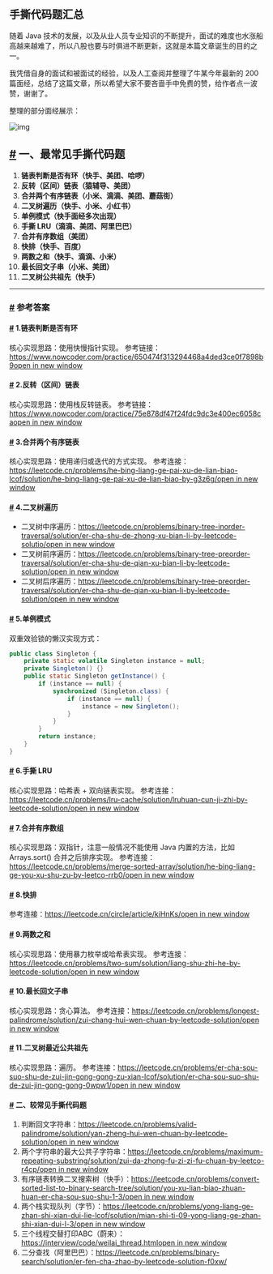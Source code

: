 ##                                                          手撕代码题汇总

随着 Java 技术的发展，以及从业人员专业知识的不断提升，面试的难度也水涨船高越来越难了，所以八股也要与时俱进不断更新，这就是本篇文章诞生的目的之一。

我凭借自身的面试和被面试的经验，以及人工查阅并整理了牛某今年最新的 200 篇面经，总结了这篇文章，所以希望大家不要吝啬手中免费的赞，给作者点一波赞，谢谢了。

整理的部分面经展示：

![img](https://javacn.site/image/1687659985102-38d6f4c5-84ca-4e76-84f2-6450bcdf125d.png)

## [#](#一、最常见手撕代码题) 一、最常见手撕代码题

1. **链表判断是否有环（快手、美团、哈啰）**
2. **反转（区间）链表（猿辅导、美团）**
3. **合并两个有序链表（小米、滴滴、美团、蘑菇街）**
4. **二叉树遍历（快手、小米、小红书）**
5. **单例模式（快手面经多次出现）**
6. **手撕 LRU（滴滴、美团、阿里巴巴）**
7. **合并有序数组（美团）**
8. **快排（快手、百度）**
9. **两数之和（快手、滴滴、小米）**
10. **最长回文子串（小米、美团）**
11. **二叉树公共祖先（快手）**

------

### [#](#参考答案) 参考答案

#### [#](#_1-链表判断是否有环) 1.链表判断是否有环

核心实现思路：使用快慢指针实现。 参考链接：[https://www.nowcoder.com/practice/650474f313294468a4ded3ce0f7898b9open in new window](https://www.nowcoder.com/practice/650474f313294468a4ded3ce0f7898b9)

#### [#](#_2-反转-区间-链表) 2.反转（区间）链表

核心实现思路：使用栈反转链表。 参考链接：[https://www.nowcoder.com/practice/75e878df47f24fdc9dc3e400ec6058caopen in new window](https://www.nowcoder.com/practice/75e878df47f24fdc9dc3e400ec6058ca)

#### [#](#_3-合并两个有序链表) 3.合并两个有序链表

核心实现思路：使用递归或迭代的方式实现。 参考连接：[https://leetcode.cn/problems/he-bing-liang-ge-pai-xu-de-lian-biao-lcof/solution/he-bing-liang-ge-pai-xu-de-lian-biao-by-g3z6g/open in new window](https://leetcode.cn/problems/he-bing-liang-ge-pai-xu-de-lian-biao-lcof/solution/he-bing-liang-ge-pai-xu-de-lian-biao-by-g3z6g/)

#### [#](#_4-二叉树遍历) 4.二叉树遍历

- 二叉树中序遍历：[https://leetcode.cn/problems/binary-tree-inorder-traversal/solution/er-cha-shu-de-zhong-xu-bian-li-by-leetcode-solutio/open in new window](https://leetcode.cn/problems/binary-tree-inorder-traversal/solution/er-cha-shu-de-zhong-xu-bian-li-by-leetcode-solutio/)
- 二叉树前序遍历：[https://leetcode.cn/problems/binary-tree-preorder-traversal/solution/er-cha-shu-de-qian-xu-bian-li-by-leetcode-solution/open in new window](https://leetcode.cn/problems/binary-tree-preorder-traversal/solution/er-cha-shu-de-qian-xu-bian-li-by-leetcode-solution/)
- 二叉树后序遍历：[https://leetcode.cn/problems/binary-tree-preorder-traversal/solution/er-cha-shu-de-qian-xu-bian-li-by-leetcode-solution/open in new window](https://leetcode.cn/problems/binary-tree-preorder-traversal/solution/er-cha-shu-de-qian-xu-bian-li-by-leetcode-solution/)

#### [#](#_5-单例模式) 5.单例模式

双重效验锁的懒汉实现方式：



```java
public class Singleton {
    private static volatile Singleton instance = null;
    private Singleton() {}
    public static Singleton getInstance() {
        if (instance == null) {
            synchronized (Singleton.class) {
            	if (instance == null) {
                	instance = new Singleton();
                }
            }
        }
        return instance;
    }
}
```

#### [#](#_6-手撕-lru) 6.手撕 LRU

核心实现思路：哈希表 + 双向链表实现。 参考连接：[https://leetcode.cn/problems/lru-cache/solution/lruhuan-cun-ji-zhi-by-leetcode-solution/open in new window](https://leetcode.cn/problems/lru-cache/solution/lruhuan-cun-ji-zhi-by-leetcode-solution/)

#### [#](#_7-合并有序数组) 7.合并有序数组

核心实现思路：双指针，注意一般情况不能使用 Java 内置的方法，比如 Arrays.sort() 合并之后排序实现。 参考连接：[https://leetcode.cn/problems/merge-sorted-array/solution/he-bing-liang-ge-you-xu-shu-zu-by-leetco-rrb0/open in new window](https://leetcode.cn/problems/merge-sorted-array/solution/he-bing-liang-ge-you-xu-shu-zu-by-leetco-rrb0/)

#### [#](#_8-快排) 8.快排

参考连接：[https://leetcode.cn/circle/article/kiHnKs/open in new window](https://leetcode.cn/circle/article/kiHnKs/)

#### [#](#_9-两数之和) 9.两数之和

核心实现思路：使用暴力枚举或哈希表实现。 参考连接：[https://leetcode.cn/problems/two-sum/solution/liang-shu-zhi-he-by-leetcode-solution/open in new window](https://leetcode.cn/problems/two-sum/solution/liang-shu-zhi-he-by-leetcode-solution/)

#### [#](#_10-最长回文子串) 10.最长回文子串

核心实现思路：贪心算法。 参考连接：[https://leetcode.cn/problems/longest-palindrome/solution/zui-chang-hui-wen-chuan-by-leetcode-solution/open in new window](https://leetcode.cn/problems/longest-palindrome/solution/zui-chang-hui-wen-chuan-by-leetcode-solution/)

#### [#](#_11-二叉树最近公共祖先) 11.二叉树最近公共祖先

核心实现思路：遍历。 参考连接：[https://leetcode.cn/problems/er-cha-sou-suo-shu-de-zui-jin-gong-gong-zu-xian-lcof/solution/er-cha-sou-suo-shu-de-zui-jin-gong-gong-0wpw1/open in new window](https://leetcode.cn/problems/er-cha-sou-suo-shu-de-zui-jin-gong-gong-zu-xian-lcof/solution/er-cha-sou-suo-shu-de-zui-jin-gong-gong-0wpw1/)

#### [#](#二、较常见手撕代码题) 二、较常见手撕代码题

1. 判断回文字符串：[https://leetcode.cn/problems/valid-palindrome/solution/yan-zheng-hui-wen-chuan-by-leetcode-solution/open in new window](https://leetcode.cn/problems/valid-palindrome/solution/yan-zheng-hui-wen-chuan-by-leetcode-solution/)
2. 两个字符串的最大公共子字符串：[https://leetcode.cn/problems/maximum-repeating-substring/solution/zui-da-zhong-fu-zi-zi-fu-chuan-by-leetco-r4cp/open in new window](https://leetcode.cn/problems/maximum-repeating-substring/solution/zui-da-zhong-fu-zi-zi-fu-chuan-by-leetco-r4cp/)
3. 有序链表转换二叉搜索树（快手）：[https://leetcode.cn/problems/convert-sorted-list-to-binary-search-tree/solution/you-xu-lian-biao-zhuan-huan-er-cha-sou-suo-shu-1-3/open in new window](https://leetcode.cn/problems/convert-sorted-list-to-binary-search-tree/solution/you-xu-lian-biao-zhuan-huan-er-cha-sou-suo-shu-1-3/)
4. 两个栈实现队列（字节）：[https://leetcode.cn/problems/yong-liang-ge-zhan-shi-xian-dui-lie-lcof/solution/mian-shi-ti-09-yong-liang-ge-zhan-shi-xian-dui-l-3/open in new window](https://leetcode.cn/problems/yong-liang-ge-zhan-shi-xian-dui-lie-lcof/solution/mian-shi-ti-09-yong-liang-ge-zhan-shi-xian-dui-l-3/)
5. 三个线程交替打印ABC（蔚来）：[https://interview/code/weilai_thread.htmlopen in new window](https://interview/code/weilai_thread.html)
6. 二分查找（阿里巴巴）：https://leetcode.cn/problems/binary-search/solution/er-fen-cha-zhao-by-leetcode-solution-f0xw/


